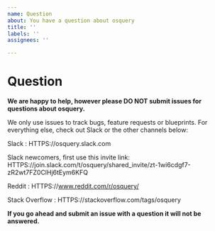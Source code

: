 ```yaml
---
name: Question
about: You have a question about osquery
title: ''
labels: ''
assignees: ''

---
```


<!-- Thank you for your interest in osquery! -->

# Question

**We are happy to help, however please DO NOT submit issues for questions about osquery.**

We only use issues to track bugs, feature requests or blueprints. For everything else, check out Slack or the other channels below:

Slack : HTTPS://osquery.slack.com

Slack newcomers, first use this invite link: HTTPS://join.slack.com/t/osquery/shared_invite/zt-1wi6cdgf7-zR2wt7FZ0ClHj6tEym6KFQ

Reddit : HTTPS://www.reddit.com/r/osquery/

Stack Overflow : HTTPS://stackoverflow.com/tags/osquery


**If you go ahead and submit an issue with a question it will not be answered.**
